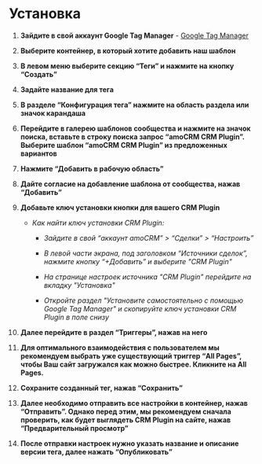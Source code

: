 # Установка

1. **Зайдите в свой аккаунт Google Tag Manager** - [Google Tag Manager](https://tagmanager.google.com)

2. **Выберите контейнер, в который хотите добавить наш шаблон**

3. **В левом меню выберите секцию “Теги” и нажмите на кнопку “Создать”**

4. **Задайте название для тега**

5. **В разделе “Конфигурация тега” нажмите на область раздела или значок карандаша**

6. **Перейдите в галерею шаблонов сообщества и нажмите на значок поиска, вставьте в строку поиска запрос “amoCRM CRM Plugin”. Выберите шаблон “amoCRM CRM Plugin” из предложенных вариантов**

7. **Нажмите “Добавить в рабочую область”**

8. **Дайте согласие на добавление шаблона от сообщества, нажав “Добавить”**

9. **Добавьте ключ установки кнопки для вашего CRM Plugin**

    - _Как найти ключ установки CRM Plugin:_

        - _Зайдите в свой “аккаунт amoCRM” > “Сделки” > “Настроить”_

        - _В левой части экрана, под заголовком “Источники сделок”, нажмите кнопку “+Добавить” и выберите "CRM Plugin"_

        - _На странице настроек источника "CRM Plugin" перейдите на вкладку "Установка"_

        - _Откройте раздел "Установите самостоятельно с помощью Google Tag Manager" и скопируйте ключ установки CRM Plugin в поле снизу_

10. **Далее перейдите в раздел “Триггеры”, нажав на него**

11. **Для оптимального взаимодействия с пользователем мы рекомендуем выбрать уже существующий триггер “All Pages”, чтобы Ваш сайт загружался как можно быстрее. Кликните на All Pages.**

12. **Сохраните созданный тег, нажав “Сохранить”**

13. **Далее необходимо отправить все настройки в контейнер, нажав “Отправить”. Однако перед этим, мы рекомендуем сначала проверить, как будет выглядеть CRM Plugin на сайте, нажав “Предварительный просмотр”**

14. **После отправки настроек нужно указать название и описание версии тега, далее нажать “Опубликовать”**
